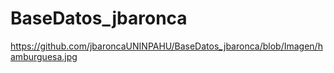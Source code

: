 # BaseDatos_jbaronca  
https://github.com/jbaroncaUNINPAHU/BaseDatos_jbaronca/blob/Imagen/hamburguesa.jpg
